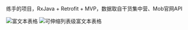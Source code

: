 ﻿ 练手的项目，RxJava + Retrofit + MVP，数据取自干货集中营、Mob官网API
  

![富文本表格](http://upload-images.jianshu.io/upload_images/7077845-502ae316bc0eeef7.png?imageMogr2/auto-orient/strip%7CimageView2/2/w/350)
![可伸缩列表级富文本表格](http://upload-images.jianshu.io/upload_images/7077845-637d2d102d790858.jpg?imageMogr2/auto-orient/strip%7CimageView2/2/w/350)
